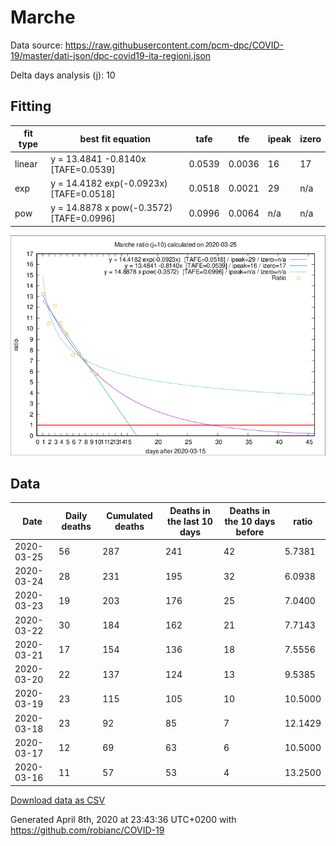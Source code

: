 # Marche

Data source: https://raw.githubusercontent.com/pcm-dpc/COVID-19/master/dati-json/dpc-covid19-ita-regioni.json

Delta days analysis (j): 10

## Fitting 
|fit type|best fit equation|tafe|tfe|ipeak|izero|
|-------|-----|--------|------|---|---|
|linear|y = 13.4841 -0.8140x  [TAFE=0.0539]|0.0539|0.0036|16|17|
|exp|y = 14.4182 exp(-0.0923x)  [TAFE=0.0518]|0.0518|0.0021|29|n/a|
|pow|y = 14.8878 x pow(-0.3572)  [TAFE=0.0996]|0.0996|0.0064|n/a|n/a|

![Plot](COVID-19_marche_j10_2020-03-25.png)

## Data
|Date|Daily deaths|Cumulated deaths|Deaths in the last 10 days|Deaths in the 10 days before|ratio|
|----|----------|-----------|-------|--------------------|-----|
|2020-03-25|56|287|241|42|5.7381|
|2020-03-24|28|231|195|32|6.0938|
|2020-03-23|19|203|176|25|7.0400|
|2020-03-22|30|184|162|21|7.7143|
|2020-03-21|17|154|136|18|7.5556|
|2020-03-20|22|137|124|13|9.5385|
|2020-03-19|23|115|105|10|10.5000|
|2020-03-18|23|92|85|7|12.1429|
|2020-03-17|12|69|63|6|10.5000|
|2020-03-16|11|57|53|4|13.2500|

[Download data as CSV](COVID-19_marche_j10_2020-03-25.csv)

Generated April 8th, 2020 at 23:43:36 UTC+0200 with https://github.com/robianc/COVID-19
